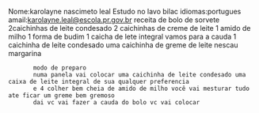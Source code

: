 Nome:karolayne nascimeto leal
Estudo no lavo bilac 
idiomas:portugues 
amail:karolayne.leal@escola.pr.gov.br
            receita de bolo de sorvete
2caichinhas de leite condesado 
2 caichinhas de creme de leite 
1 amido de milho 
1 forma de budim
1 caicha de lete integral 
     vamos para a cauda 
     1 caichinha de leite condesado 
     uma caichinha de greme de leite 
     nescau
     margarina 
     
           modo de preparo 
           numa panela vai colocar uma caichinha de leite condesado uma caixa de leite integral de sua qualquer preferencia 
           e 4 colher bem cheia de amido de milho você vai mesturar tudo ate ficar um greme bem gremoso 
           dai vc vai fazer a cauda do bolo vc vai colocar
